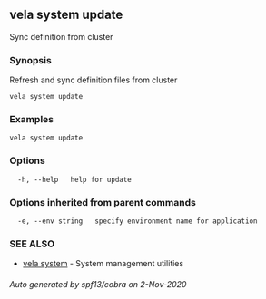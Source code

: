 ## vela system update

Sync definition from cluster

### Synopsis

Refresh and sync definition files from cluster

```
vela system update
```

### Examples

```
vela system update
```

### Options

```
  -h, --help   help for update
```

### Options inherited from parent commands

```
  -e, --env string   specify environment name for application
```

### SEE ALSO

* [vela system](vela_system.md)	 - System management utilities

###### Auto generated by spf13/cobra on 2-Nov-2020
